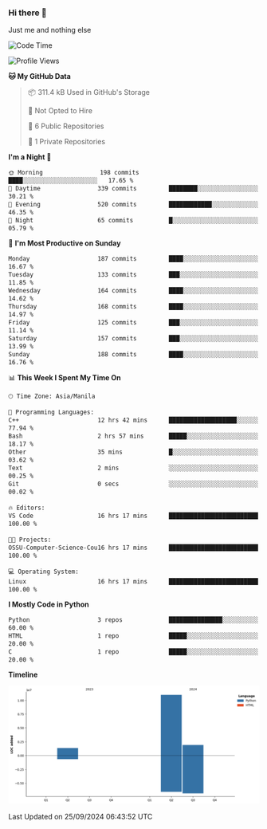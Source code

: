 ### Hi there 👋

Just me and nothing else


<!--START_SECTION:waka-->
![Code Time](http://img.shields.io/badge/Code%20Time-700%20hrs%2039%20mins-blue)

![Profile Views](http://img.shields.io/badge/Profile%20Views-1-blue)

**🐱 My GitHub Data** 

> 📦 311.4 kB Used in GitHub's Storage 
 > 
> 🚫 Not Opted to Hire
 > 
> 📜 6 Public Repositories 
 > 
> 🔑 1 Private Repositories 
 > 
**I'm a Night 🦉** 

```text
🌞 Morning                198 commits         ████░░░░░░░░░░░░░░░░░░░░░   17.65 % 
🌆 Daytime                339 commits         ████████░░░░░░░░░░░░░░░░░   30.21 % 
🌃 Evening                520 commits         ████████████░░░░░░░░░░░░░   46.35 % 
🌙 Night                  65 commits          █░░░░░░░░░░░░░░░░░░░░░░░░   05.79 % 
```
📅 **I'm Most Productive on Sunday** 

```text
Monday                   187 commits         ████░░░░░░░░░░░░░░░░░░░░░   16.67 % 
Tuesday                  133 commits         ███░░░░░░░░░░░░░░░░░░░░░░   11.85 % 
Wednesday                164 commits         ████░░░░░░░░░░░░░░░░░░░░░   14.62 % 
Thursday                 168 commits         ████░░░░░░░░░░░░░░░░░░░░░   14.97 % 
Friday                   125 commits         ███░░░░░░░░░░░░░░░░░░░░░░   11.14 % 
Saturday                 157 commits         ███░░░░░░░░░░░░░░░░░░░░░░   13.99 % 
Sunday                   188 commits         ████░░░░░░░░░░░░░░░░░░░░░   16.76 % 
```


📊 **This Week I Spent My Time On** 

```text
🕑︎ Time Zone: Asia/Manila

💬 Programming Languages: 
C++                      12 hrs 42 mins      ███████████████████░░░░░░   77.94 % 
Bash                     2 hrs 57 mins       █████░░░░░░░░░░░░░░░░░░░░   18.17 % 
Other                    35 mins             █░░░░░░░░░░░░░░░░░░░░░░░░   03.62 % 
Text                     2 mins              ░░░░░░░░░░░░░░░░░░░░░░░░░   00.25 % 
Git                      0 secs              ░░░░░░░░░░░░░░░░░░░░░░░░░   00.02 % 

🔥 Editors: 
VS Code                  16 hrs 17 mins      █████████████████████████   100.00 % 

🐱‍💻 Projects: 
OSSU-Computer-Science-Cou16 hrs 17 mins      █████████████████████████   100.00 % 

💻 Operating System: 
Linux                    16 hrs 17 mins      █████████████████████████   100.00 % 
```

**I Mostly Code in Python** 

```text
Python                   3 repos             ███████████████░░░░░░░░░░   60.00 % 
HTML                     1 repo              █████░░░░░░░░░░░░░░░░░░░░   20.00 % 
C                        1 repo              █████░░░░░░░░░░░░░░░░░░░░   20.00 % 
```



**Timeline**

![Lines of Code chart](https://raw.githubusercontent.com/brutist/brutist/main/assets/bar_graph.png)


 Last Updated on 25/09/2024 06:43:52 UTC
<!--END_SECTION:waka-->
